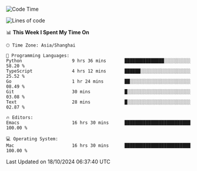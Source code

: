 <!--START_SECTION:waka-->
![Code Time](http://img.shields.io/badge/Code%20Time-2%2C243%20hrs%2042%20mins-blue)

![Lines of code](https://img.shields.io/badge/From%20Hello%20World%20I%27ve%20Written-308.1%20thousand%20lines%20of%20code-blue)

📊 **This Week I Spent My Time On** 

```text
🕑︎ Time Zone: Asia/Shanghai

💬 Programming Languages: 
Python                   9 hrs 36 mins       ███████████████░░░░░░░░░░   58.20 % 
TypeScript               4 hrs 12 mins       ██████░░░░░░░░░░░░░░░░░░░   25.52 % 
Go                       1 hr 24 mins        ██░░░░░░░░░░░░░░░░░░░░░░░   08.49 % 
Git                      30 mins             █░░░░░░░░░░░░░░░░░░░░░░░░   03.08 % 
Text                     28 mins             █░░░░░░░░░░░░░░░░░░░░░░░░   02.87 % 

🔥 Editors: 
Emacs                    16 hrs 30 mins      █████████████████████████   100.00 % 

💻 Operating System: 
Mac                      16 hrs 30 mins      █████████████████████████   100.00 % 
```


 Last Updated on 18/10/2024 06:37:40 UTC
<!--END_SECTION:waka-->
